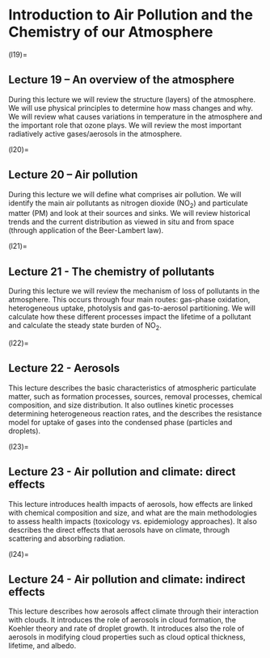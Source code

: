 # Introduction to Air Pollution and the Chemistry of our Atmosphere

(l19)=
## Lecture 19 – An overview of the atmosphere
During this lecture we will review the structure (layers) of the atmosphere.
We will use physical principles to determine how mass changes and why.
We will review what causes variations in temperature in the atmosphere and the important role that ozone plays.
We will review the most important radiatively active gases/aerosols in the atmosphere.

(l20)= 
## Lecture 20 – Air pollution
During this lecture we will define what comprises air pollution.
We will identify the main air pollutants as nitrogen dioxide ($\mathrm{NO_2}$) and particulate matter (PM) and look at their sources and sinks.
We will review historical trends and the current distribution as viewed in situ and from space (through application of the Beer-Lambert law).

(l21)=
## Lecture 21 - The chemistry of pollutants
During this lecture we will review the mechanism of loss of pollutants in the atmosphere.
This occurs through four main routes: gas-phase oxidation, heterogeneous uptake, photolysis and gas-to-aerosol partitioning.
We will calculate how these different processes impact the lifetime of a pollutant and calculate the steady state burden of $\mathrm{NO_2}$. 

(l22)=
## Lecture 22 - Aerosols
This lecture describes the basic characteristics of atmospheric particulate matter, such as formation processes, sources, removal processes, chemical composition, and size distribution.
It also outlines kinetic processes determining heterogeneous reaction rates, and the describes the resistance model for uptake of gases into the condensed phase (particles and droplets).

(l23)=
## Lecture 23 - Air pollution and climate: direct effects
This lecture introduces health impacts of aerosols, how effects are linked with chemical composition and size, and what are the main methodologies to assess health impacts (toxicology vs. epidemiology approaches).
It also describes the direct effects that aerosols have on climate, through scattering and absorbing radiation.

(l24)=
## Lecture 24 - Air pollution and climate: indirect effects
This lecture describes how aerosols affect climate through their interaction with clouds.
It introduces the role of aerosols in cloud formation, the Koehler theory and rate of droplet growth.
It introduces also the role of aerosols in modifying cloud properties such as cloud optical thickness, lifetime, and albedo.
